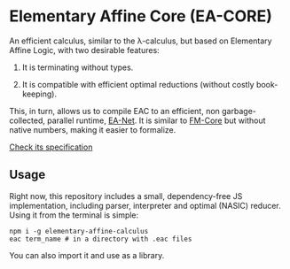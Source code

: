 # Elementary Affine Core (EA-CORE)

An efficient calculus, similar to the λ-calculus, but based on Elementary Affine Logic, with two desirable features:

1. It is terminating without types.

2. It is compatible with efficient optimal reductions (without costly book-keeping).

This, in turn, allows us to compile EAC to an efficient, non garbage-collected, parallel runtime, [EA-Net](EA-Net.md). It is similar to [FM-Core](FM-Core.md) but without native numbers, making it easier to formalize. 

[Check its specification](https://gitlab.com/moonad/formality/blob/master/spec/EA-Core.md)

## Usage

Right now, this repository includes a small, dependency-free JS implementation, including parser, interpreter and optimal (NASIC) reducer. Using it from the terminal is simple:

```
npm i -g elementary-affine-calculus
eac term_name # in a directory with .eac files
```

You can also import it and use as a library.
